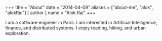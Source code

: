 +++
title = "About"
date = "2014-04-09"
aliases = ["about-me", "alok", "alokRai"]
[ author ]
  name = "Alok Rai"
+++

I am a software engineer in Paris. I am interested in Artificial Intelligence, finance, and distributed systems. I enjoy reading, hiking, and urban exploration.